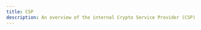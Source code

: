 ```yaml
---
title: CSP
description: An overview of the internal Crypto Service Provider (CSP) in the Internet Computer's crypto component
---
```

